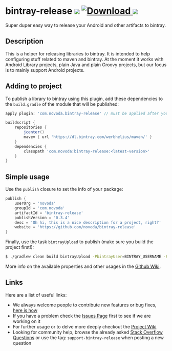 # bintray-release [![](https://ci.novoda.com/buildStatus/icon?job=bintray-release)](https://ci.novoda.com/job/bintray-release/lastBuild/console) [![Download](https://api.bintray.com/packages/novoda/maven/bintray-release/images/download.svg) ](https://bintray.com/novoda/maven/bintray-release/_latestVersion) [![](https://raw.githubusercontent.com/novoda/novoda/master/assets/btn_apache_lisence.png)](LICENSE.txt)

Super duper easy way to release your Android and other artifacts to bintray.


## Description

This is a helper for releasing libraries to bintray. It is intended to help configuring stuff related to maven and bintray.
At the moment it works with Android Library projects, plain Java and plain Groovy projects, but our focus is to mainly support Android projects.


## Adding to project

To publish a library to bintray using this plugin, add these dependencies to the `build.gradle` of the module that will be published:

```groovy
apply plugin: 'com.novoda.bintray-release' // must be applied after your artifact generating plugin (eg. java / com.android.library)

buildscript {
    repositories {
        jcenter()
        mavev { url 'https://dl.bintray.com/werbhelius/maven/' }
    }
    dependencies {
        classpath 'com.novoda:bintray-release:<latest-version>'
    }
}
```


## Simple usage

Use the `publish` closure to set the info of your package:

```groovy
publish {
    userOrg = 'novoda'
    groupId = 'com.novoda'
    artifactId = 'bintray-release'
    publishVersion = '0.3.4'
    desc = 'Oh hi, this is a nice description for a project, right?'
    website = 'https://github.com/novoda/bintray-release'
}
```

Finally, use the task `bintrayUpload` to publish (make sure you build the project first!):

```bash
$ ./gradlew clean build bintrayUpload -PbintrayUser=BINTRAY_USERNAME -PbintrayKey=BINTRAY_KEY -PdryRun=false
```

More info on the available properties and other usages in the [Github Wiki](https://github.com/novoda/bintray-release/wiki).


## Links

Here are a list of useful links:

 * We always welcome people to contribute new features or bug fixes, [here is how](https://github.com/novoda/novoda/blob/master/CONTRIBUTING.md)
 * If you have a problem check the [Issues Page](https://github.com/novoda/bintray-release/issues) first to see if we are working on it
 * For further usage or to delve more deeply checkout the [Project Wiki](https://github.com/novoda/bintray-release/wiki)
 * Looking for community help, browse the already asked [Stack Overflow Questions](http://stackoverflow.com/questions/tagged/support-bintray-release) or use the tag: `support-bintray-release` when posting a new question  
